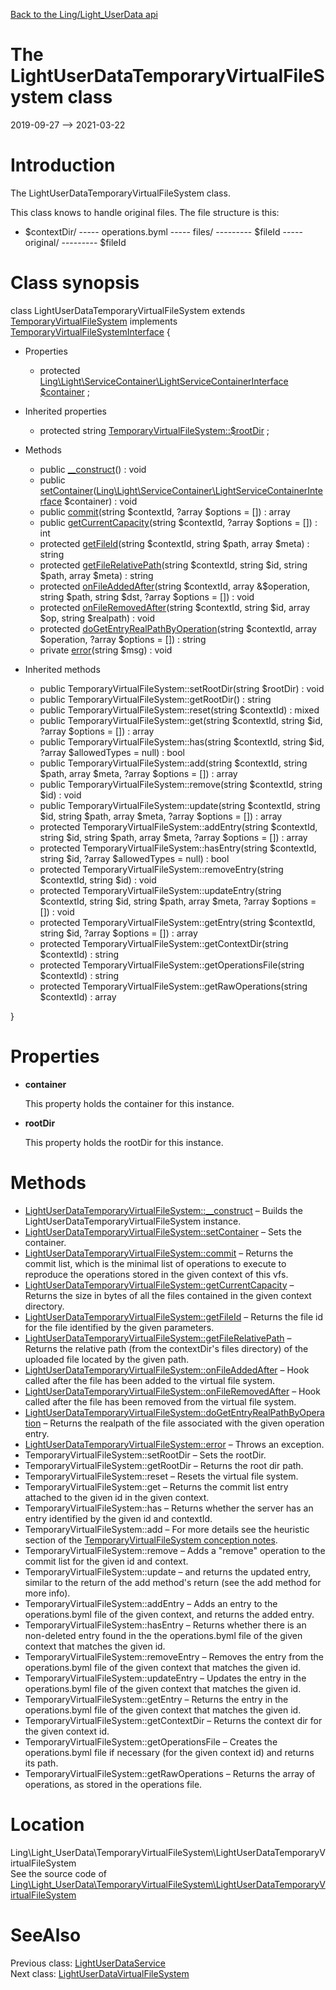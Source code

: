 [Back to the Ling/Light_UserData api](https://github.com/lingtalfi/Light_UserData/blob/master/doc/api/Ling/Light_UserData.md)



The LightUserDataTemporaryVirtualFileSystem class
================
2019-09-27 --> 2021-03-22






Introduction
============

The LightUserDataTemporaryVirtualFileSystem class.

This class knows to handle original files.
The file structure is this:


- $contextDir/
----- operations.byml
----- files/
--------- $fileId
----- original/
--------- $fileId



Class synopsis
==============


class <span class="pl-k">LightUserDataTemporaryVirtualFileSystem</span> extends [TemporaryVirtualFileSystem](https://github.com/lingtalfi/TemporaryVirtualFileSystem/blob/master/doc/api/Ling/TemporaryVirtualFileSystem/TemporaryVirtualFileSystem.md) implements [TemporaryVirtualFileSystemInterface](https://github.com/lingtalfi/TemporaryVirtualFileSystem/blob/master/doc/api/Ling/TemporaryVirtualFileSystem/TemporaryVirtualFileSystemInterface.md) {

- Properties
    - protected [Ling\Light\ServiceContainer\LightServiceContainerInterface](https://github.com/lingtalfi/Light/blob/master/doc/api/Ling/Light/ServiceContainer/LightServiceContainerInterface.md) [$container](#property-container) ;

- Inherited properties
    - protected string [TemporaryVirtualFileSystem::$rootDir](#property-rootDir) ;

- Methods
    - public [__construct](https://github.com/lingtalfi/Light_UserData/blob/master/doc/api/Ling/Light_UserData/TemporaryVirtualFileSystem/LightUserDataTemporaryVirtualFileSystem/__construct.md)() : void
    - public [setContainer](https://github.com/lingtalfi/Light_UserData/blob/master/doc/api/Ling/Light_UserData/TemporaryVirtualFileSystem/LightUserDataTemporaryVirtualFileSystem/setContainer.md)([Ling\Light\ServiceContainer\LightServiceContainerInterface](https://github.com/lingtalfi/Light/blob/master/doc/api/Ling/Light/ServiceContainer/LightServiceContainerInterface.md) $container) : void
    - public [commit](https://github.com/lingtalfi/Light_UserData/blob/master/doc/api/Ling/Light_UserData/TemporaryVirtualFileSystem/LightUserDataTemporaryVirtualFileSystem/commit.md)(string $contextId, ?array $options = []) : array
    - public [getCurrentCapacity](https://github.com/lingtalfi/Light_UserData/blob/master/doc/api/Ling/Light_UserData/TemporaryVirtualFileSystem/LightUserDataTemporaryVirtualFileSystem/getCurrentCapacity.md)(string $contextId, ?array $options = []) : int
    - protected [getFileId](https://github.com/lingtalfi/Light_UserData/blob/master/doc/api/Ling/Light_UserData/TemporaryVirtualFileSystem/LightUserDataTemporaryVirtualFileSystem/getFileId.md)(string $contextId, string $path, array $meta) : string
    - protected [getFileRelativePath](https://github.com/lingtalfi/Light_UserData/blob/master/doc/api/Ling/Light_UserData/TemporaryVirtualFileSystem/LightUserDataTemporaryVirtualFileSystem/getFileRelativePath.md)(string $contextId, string $id, string $path, array $meta) : string
    - protected [onFileAddedAfter](https://github.com/lingtalfi/Light_UserData/blob/master/doc/api/Ling/Light_UserData/TemporaryVirtualFileSystem/LightUserDataTemporaryVirtualFileSystem/onFileAddedAfter.md)(string $contextId, array &$operation, string $path, string $dst, ?array $options = []) : void
    - protected [onFileRemovedAfter](https://github.com/lingtalfi/Light_UserData/blob/master/doc/api/Ling/Light_UserData/TemporaryVirtualFileSystem/LightUserDataTemporaryVirtualFileSystem/onFileRemovedAfter.md)(string $contextId, string $id, array $op, string $realpath) : void
    - protected [doGetEntryRealPathByOperation](https://github.com/lingtalfi/Light_UserData/blob/master/doc/api/Ling/Light_UserData/TemporaryVirtualFileSystem/LightUserDataTemporaryVirtualFileSystem/doGetEntryRealPathByOperation.md)(string $contextId, array $operation, ?array $options = []) : string
    - private [error](https://github.com/lingtalfi/Light_UserData/blob/master/doc/api/Ling/Light_UserData/TemporaryVirtualFileSystem/LightUserDataTemporaryVirtualFileSystem/error.md)(string $msg) : void

- Inherited methods
    - public TemporaryVirtualFileSystem::setRootDir(string $rootDir) : void
    - public TemporaryVirtualFileSystem::getRootDir() : string
    - public TemporaryVirtualFileSystem::reset(string $contextId) : mixed
    - public TemporaryVirtualFileSystem::get(string $contextId, string $id, ?array $options = []) : array
    - public TemporaryVirtualFileSystem::has(string $contextId, string $id, ?array $allowedTypes = null) : bool
    - public TemporaryVirtualFileSystem::add(string $contextId, string $path, array $meta, ?array $options = []) : array
    - public TemporaryVirtualFileSystem::remove(string $contextId, string $id) : void
    - public TemporaryVirtualFileSystem::update(string $contextId, string $id, string $path, array $meta, ?array $options = []) : array
    - protected TemporaryVirtualFileSystem::addEntry(string $contextId, string $id, string $path, array $meta, ?array $options = []) : array
    - protected TemporaryVirtualFileSystem::hasEntry(string $contextId, string $id, ?array $allowedTypes = null) : bool
    - protected TemporaryVirtualFileSystem::removeEntry(string $contextId, string $id) : void
    - protected TemporaryVirtualFileSystem::updateEntry(string $contextId, string $id, string $path, array $meta, ?array $options = []) : void
    - protected TemporaryVirtualFileSystem::getEntry(string $contextId, string $id, ?array $options = []) : array
    - protected TemporaryVirtualFileSystem::getContextDir(string $contextId) : string
    - protected TemporaryVirtualFileSystem::getOperationsFile(string $contextId) : string
    - protected TemporaryVirtualFileSystem::getRawOperations(string $contextId) : array

}




Properties
=============

- <span id="property-container"><b>container</b></span>

    This property holds the container for this instance.
    
    

- <span id="property-rootDir"><b>rootDir</b></span>

    This property holds the rootDir for this instance.
    
    



Methods
==============

- [LightUserDataTemporaryVirtualFileSystem::__construct](https://github.com/lingtalfi/Light_UserData/blob/master/doc/api/Ling/Light_UserData/TemporaryVirtualFileSystem/LightUserDataTemporaryVirtualFileSystem/__construct.md) &ndash; Builds the LightUserDataTemporaryVirtualFileSystem instance.
- [LightUserDataTemporaryVirtualFileSystem::setContainer](https://github.com/lingtalfi/Light_UserData/blob/master/doc/api/Ling/Light_UserData/TemporaryVirtualFileSystem/LightUserDataTemporaryVirtualFileSystem/setContainer.md) &ndash; Sets the container.
- [LightUserDataTemporaryVirtualFileSystem::commit](https://github.com/lingtalfi/Light_UserData/blob/master/doc/api/Ling/Light_UserData/TemporaryVirtualFileSystem/LightUserDataTemporaryVirtualFileSystem/commit.md) &ndash; Returns the commit list, which is the minimal list of operations to execute to reproduce the operations stored in the given context of this vfs.
- [LightUserDataTemporaryVirtualFileSystem::getCurrentCapacity](https://github.com/lingtalfi/Light_UserData/blob/master/doc/api/Ling/Light_UserData/TemporaryVirtualFileSystem/LightUserDataTemporaryVirtualFileSystem/getCurrentCapacity.md) &ndash; Returns the size in bytes of all the files contained in the given context directory.
- [LightUserDataTemporaryVirtualFileSystem::getFileId](https://github.com/lingtalfi/Light_UserData/blob/master/doc/api/Ling/Light_UserData/TemporaryVirtualFileSystem/LightUserDataTemporaryVirtualFileSystem/getFileId.md) &ndash; Returns the file id for the file identified by the given parameters.
- [LightUserDataTemporaryVirtualFileSystem::getFileRelativePath](https://github.com/lingtalfi/Light_UserData/blob/master/doc/api/Ling/Light_UserData/TemporaryVirtualFileSystem/LightUserDataTemporaryVirtualFileSystem/getFileRelativePath.md) &ndash; Returns the relative path (from the contextDir's files directory) of the uploaded file located by the given path.
- [LightUserDataTemporaryVirtualFileSystem::onFileAddedAfter](https://github.com/lingtalfi/Light_UserData/blob/master/doc/api/Ling/Light_UserData/TemporaryVirtualFileSystem/LightUserDataTemporaryVirtualFileSystem/onFileAddedAfter.md) &ndash; Hook called after the file has been added to the virtual file system.
- [LightUserDataTemporaryVirtualFileSystem::onFileRemovedAfter](https://github.com/lingtalfi/Light_UserData/blob/master/doc/api/Ling/Light_UserData/TemporaryVirtualFileSystem/LightUserDataTemporaryVirtualFileSystem/onFileRemovedAfter.md) &ndash; Hook called after the file has been removed from the virtual file system.
- [LightUserDataTemporaryVirtualFileSystem::doGetEntryRealPathByOperation](https://github.com/lingtalfi/Light_UserData/blob/master/doc/api/Ling/Light_UserData/TemporaryVirtualFileSystem/LightUserDataTemporaryVirtualFileSystem/doGetEntryRealPathByOperation.md) &ndash; Returns the realpath of the file associated with the given operation entry.
- [LightUserDataTemporaryVirtualFileSystem::error](https://github.com/lingtalfi/Light_UserData/blob/master/doc/api/Ling/Light_UserData/TemporaryVirtualFileSystem/LightUserDataTemporaryVirtualFileSystem/error.md) &ndash; Throws an exception.
- TemporaryVirtualFileSystem::setRootDir &ndash; Sets the rootDir.
- TemporaryVirtualFileSystem::getRootDir &ndash; Returns the root dir path.
- TemporaryVirtualFileSystem::reset &ndash; Resets the virtual file system.
- TemporaryVirtualFileSystem::get &ndash; Returns the commit list entry attached to the given id in the given context.
- TemporaryVirtualFileSystem::has &ndash; Returns whether the server has an entry identified by the given id and contextId.
- TemporaryVirtualFileSystem::add &ndash; For more details see the heuristic section of the [TemporaryVirtualFileSystem conception notes](https://github.com/lingtalfi/TemporaryVirtualFileSystem/blob/master/doc/pages/conception-notes.md).
- TemporaryVirtualFileSystem::remove &ndash; Adds a "remove" operation to the commit list for the given id and context.
- TemporaryVirtualFileSystem::update &ndash; and returns the updated entry, similar to the return of the add method's return (see the add method for more info).
- TemporaryVirtualFileSystem::addEntry &ndash; Adds an entry to the operations.byml file of the given context, and returns the added entry.
- TemporaryVirtualFileSystem::hasEntry &ndash; Returns whether there is an non-deleted entry found in the the operations.byml file of the given context that matches the given id.
- TemporaryVirtualFileSystem::removeEntry &ndash; Removes the entry from the operations.byml file of the given context that matches the given id.
- TemporaryVirtualFileSystem::updateEntry &ndash; Updates the entry in the operations.byml file of the given context that matches the given id.
- TemporaryVirtualFileSystem::getEntry &ndash; Returns the entry in the operations.byml file of the given context that matches the given id.
- TemporaryVirtualFileSystem::getContextDir &ndash; Returns the context dir for the given context id.
- TemporaryVirtualFileSystem::getOperationsFile &ndash; Creates the operations.byml file if necessary (for the given context id) and returns its path.
- TemporaryVirtualFileSystem::getRawOperations &ndash; Returns the array of operations, as stored in the operations file.





Location
=============
Ling\Light_UserData\TemporaryVirtualFileSystem\LightUserDataTemporaryVirtualFileSystem<br>
See the source code of [Ling\Light_UserData\TemporaryVirtualFileSystem\LightUserDataTemporaryVirtualFileSystem](https://github.com/lingtalfi/Light_UserData/blob/master/TemporaryVirtualFileSystem/LightUserDataTemporaryVirtualFileSystem.php)



SeeAlso
==============
Previous class: [LightUserDataService](https://github.com/lingtalfi/Light_UserData/blob/master/doc/api/Ling/Light_UserData/Service/LightUserDataService.md)<br>Next class: [LightUserDataVirtualFileSystem](https://github.com/lingtalfi/Light_UserData/blob/master/doc/api/Ling/Light_UserData/VirtualFileSystem/LightUserDataVirtualFileSystem.md)<br>

